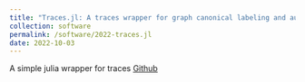 ```yaml
---
title: "Traces.jl: A traces wrapper for graph canonical labeling and automorphism group computation"
collection: software
permalink: /software/2022-traces.jl
date: 2022-10-03
---
```


A simple julia wrapper for traces [Github](https://github.com/lidingxu/Traces.jl)

